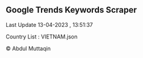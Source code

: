 

## Google Trends Keywords Scraper 
 
Last Update 13-04-2023 , 13:51:37

Country List :
VIETNAM.json



© Abdul Muttaqin 
